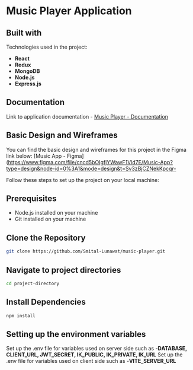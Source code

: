 # Music Player Application

## Built with

Technologies used in the project:

- **React**
- **Redux**
- **MongoDB**
- **Node.js**
- **Express.js**

## Documentation
Link to application documentation - [Music Player - Documentation](https://docs.google.com/document/d/1cKzMmTNA2z-HFj8kBR0Fa9ZpHp83PlWHUSBiHyJOND0/edit?usp=sharing)

## Basic Design and Wireframes
You can find the basic design and wireframes for this project in the Figma link below:
[Music App - Figma](https://www.figma.com/file/cncd5bOIgfjYWawF1Vld7E/Music-App?type=design&node-id=0%3A1&mode=design&t=Sv3zBjCZNekKpcqr-

Follow these steps to set up the project on your local machine:

## Prerequisites
- Node.js installed on your machine
- Git installed on your machine

## Clone the Repository
```bash
git clone https://github.com/Smital-Lunawat/music-player.git
```

## Navigate to project directories
```bash
cd project-directory
```

## Install Dependencies
```bash
npm install
```

## Setting up the environment variables
Set up the .env file for variables used on server side such as -**DATABASE, CLIENT_URL, JWT_SECRET, IK_PUBLIC, IK_PRIVATE, IK_URL** 
Set up the .env file for variables used on client side such as -**VITE_SERVER_URL** 






